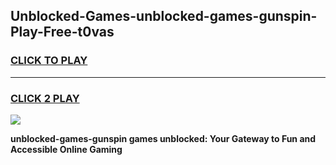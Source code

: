 
## Unblocked-Games-unblocked-games-gunspin-Play-Free-t0vas
<h3>
<a href="https://premium76.site?title=unblocked-games-gunspin&ref=20A">CLICK TO PLAY</a></h3>
<hr>

<h3>
<a href="https://premium76.site?title=unblocked-games-gunspin&ref=20A">CLICK 2 PLAY</a>
  
</h3>

<a href="https://premium76.site?title=unblocked-games-gunspin&ref=20A"><img src="https://clearcache.store/games.png"></a>


**unblocked-games-gunspin games unblocked: Your Gateway to Fun and Accessible Online Gaming**
